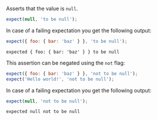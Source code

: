 Asserts that the value is `null`.

```js
expect(null, 'to be null');
```

In case of a failing expectation you get the following output:

```js
expect({ foo: { bar: 'baz' } }, 'to be null');
```

```output
expected { foo: { bar: 'baz' } } to be null
```

This assertion can be negated using the `not` flag:

```js
expect({ foo: { bar: 'baz' } }, 'not to be null');
expect('Hello world!', 'not to be null');
```

In case of a failing expectation you get the following output:

```js
expect(null, 'not to be null');
```

```output
expected null not to be null
```
